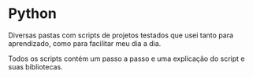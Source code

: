# Python
Diversas pastas com scripts de projetos testados que usei tanto para aprendizado, como para facilitar meu dia a dia. 

Todos os scripts contém um passo a passo e uma explicação do script e suas bibliotecas. 

